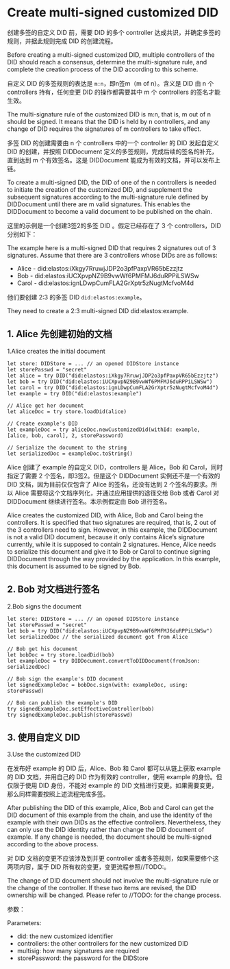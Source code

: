 # Create multi-signed customized DID

创建多签的自定义 DID 前，需要 DID 的多个 controller 达成共识，并确定多签的规则，并据此规则完成 DID 的创建流程。

Before creating a multi-signed customized DID, multiple controllers of the DID should reach a consensus, determine the multi-signature rule, and complete the creation process of the DID according to this scheme.

自定义 DID 的多签规则的表达是 `m:n`，即n签m（m of n）。含义是 DID 由 n 个 controllers 持有，任何变更 DID 的操作都需要其中 m 个 controllers 的签名才能生效。

The multi-signature rule of the customized DID is m:n, that is, m out of n should be signed. It means that the DID is held by n controllers, and any change of DID requires the signatures of m controllers to take effect.

多签 DID 的创建需要由 n 个 controllers 中的一个 controller 的 DID 发起自定义 DID 的创建，并按照 DIDDocument 定义的多签规则，完成后续的签名的补充，直到达到 m 个有效签名。这是 DIDDocument 能成为有效的文档，并可以发布上链。

To create a multi-signed DID, the DID of one of the n controllers is needed to initiate the creation of the customized DID, and supplement the subsequent signatures according to the multi-signature rule defined by DIDDocument until there are m valid signatures. This enables the DIDDocument to become a valid document to be published on the chain.

这里的示例是一个创建3签2的多签 DID 。假定已经存在了 3 个 controllers，DID 分别如下：

The example here is a multi-signed DID that requires 2 signatures out of 3 signatures. Assume that there are 3 controllers whose DIDs are as follows:

* Alice - did:elastos:iXkgy7RruwjJDP2o3pfPaxpVR65bEzzjtz
* Bob - did:elastos:iUCXpvpNZ9B9vwWf6PMFMJ6duRPPiLSWSw
* Carol - did:elastos:ignLDwpCumFLA2GrXptr5zNugtMcfvoM4d

他们要创建 2:3 的多签 DID `did:elastos:example`。

They need to create a 2:3 multi-signed DID did:elastos:example.

## 1. Alice 先创建初始的文档

1.Alice creates the initial document

```
let store: DIDStore = ... // an opened DIDStore instance
let storePasswd = "secret"
let alice = try DID("did:elastos:iXkgy7RruwjJDP2o3pfPaxpVR65bEzzjtz")
let bob = try DID("did:elastos:iUCXpvpNZ9B9vwWf6PMFMJ6duRPPiLSWSw")
let carol = try DID("did:elastos:ignLDwpCumFLA2GrXptr5zNugtMcfvoM4d")
let example = try DID("did:elastos:example")

// Alice get her document
let aliceDoc = try store.loadDid(alice)

// Create example's DID
let exampleDoc = try aliceDoc.newCustomizedDid(withId: example, [alice, bob, carol], 2, storePassword)

// Serialize the document to the string
let serializedDoc = exampleDoc.toString()
```

Alice 创建了 example 的自定义 DID，controllers 是 Alice，Bob 和 Carol，同时指定了需要 2 个签名，即3签2。但是这个 DIDDocument 实例还不是一个有效的 DID 文档，因为目前仅仅包含了 Alice 的签名，还没有达到 2 个签名的要求。所以 Alice 需要将这个文档序列化，并通过应用提供的途径交给 Bob 或者 Carol 对 DIDDocument 继续进行签名。本示例假定由 Bob 进行签名。

Alice creates the customized DID, with Alice, Bob and Carol being the controllers. It is specified that two signatures are required, that is, 2 out of the 3 controllers need to sign. However, in this example, the DIDDocument is not a valid DID document, because it only contains Alice’s signature currently, while it is supposed to contain 2 signatures. Hence, Alice needs to serialize this document and give it to Bob or Carol to continue signing DIDDocument through the way provided by the application. In this example, this document is assumed to be signed by Bob.

## 2. Bob 对文档进行签名

2.Bob signs the document

```
let store: DIDStore = ... // an opened DIDStore instance
let storePasswd = "secret"
let bob = try DID("did:elastos:iUCXpvpNZ9B9vwWf6PMFMJ6duRPPiLSWSw")
let serializedDoc // the serialized document got from Alice

// Bob get his document
let bobDoc = try store.loadDid(bob)
let exampleDoc = try DIDDocument.convertToDIDDocument(fromJson: serializedDoc)

// Bob sign the example's DID document
let signedExampleDoc = bobDoc.sign(with: exampleDoc, using: storePasswd)

// Bob can publish the example's DID
try signedExampleDoc.setEffectiveController(bob)
try signedExampleDoc.publish(storePasswd)
```

## 3. 使用自定义 DID

3.Use the customized DID

在发布好 example 的 DID 后，Alice、Bob 和 Carol 都可以从链上获取 example 的 DID 文档，并用自己的 DID 作为有效的 controller，使用 example 的身份。但仅限于使用 DID 身份，不能对 example 的 DID 文档进行变更。如果需要变更，那么同样需要按照上述流程完成多签。

After publishing the DID of this example, Alice, Bob and Carol can get the DID document of this example from the chain, and use the identity of the example with their own DIDs as the effective controllers. Nevertheless, they can only use the DID identity rather than change the DID document of example. If any change is needed, the document should be multi-signed according to the above process.

对 DID 文档的变更不应该涉及到并更 controller 或者多签规则，如果需要修个这两项内容，属于 DID 所有权的变更，变更流程参照//TODO:。

The change of DID document should not involve the multi-signature rule or the change of the controller. If these two items are revised, the DID ownership will be changed. Please refer to //TODO: for the change process.

参数：

Parameters:

* did: the new customized identifier
* controllers: the other controllers for the new customized DID
* multisig: how many signatures are required
* storePassword: the password for the DIDStore
